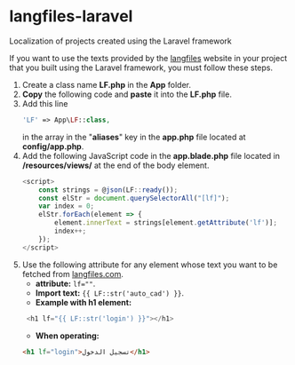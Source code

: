 # langfiles-laravel

Localization of projects created using the Laravel framework

If you want to use the texts provided by the [langfiles](https://langfiles.com/) website in your project that you built using the Laravel framework, you must follow these steps.

1. Create a class name **LF.php** in the **App** folder.
2. **Copy** the following code and **paste** it into the **LF.php** file.
3. Add this line 
    ```php
    'LF' => App\LF::class,
    ```
    in the array in the "**aliases**" key in the **app.php** file located at **config/app.php**.
4. Add the following JavaScript code in the **app.blade.php** file located in **/resources/views/** at the end of the body element.
    ```javascript
    <script>
        const strings = @json(LF::ready());
        const elStr = document.querySelectorAll("[lf]");
        var index = 0;
        elStr.forEach(element => {
            element.innerText = strings[element.getAttribute('lf')];
            index++;
        });
    </script>
    ```
5. Use the following attribute for any element whose text you want to be fetched from [langfiles.com](https://langfiles.com/).
   * **attribute:** `lf=""`.
   * **Import text:** `{{ LF::str('auto_cad') }}`.
   * **Example with h1 element:** 
    ```php
     <h1 lf="{{ LF::str('login') }}"></h1>
    ```
   * **When operating:** 
    ``` html
    <h1 lf="login">تسجيل الدخول</h1>
    ```
